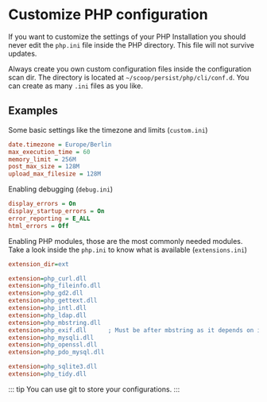 # Customize PHP configuration

If you want to customize the settings of your PHP Installation you should never edit the `php.ini` file inside the PHP directory. This file will not survive updates.

Always create you own custom configuration files inside the configuration scan dir.
The directory is located at `~/scoop/persist/php/cli/conf.d`. You can create as many `.ini` files as you like.

## Examples

Some basic settings like the timezone and limits (`custom.ini`)

```ini
date.timezone = Europe/Berlin
max_execution_time = 60
memory_limit = 256M
post_max_size = 128M
upload_max_filesize = 128M
```

Enabling debugging (`debug.ini`)

```ini
display_errors = On
display_startup_errors = On
error_reporting = E_ALL
html_errors = Off
```

Enabling PHP modules, those are the most commonly needed modules. Take a look inside the `php.ini` to know what is available (`extensions.ini`)

```ini
extension_dir=ext

extension=php_curl.dll
extension=php_fileinfo.dll
extension=php_gd2.dll
extension=php_gettext.dll
extension=php_intl.dll
extension=php_ldap.dll
extension=php_mbstring.dll
extension=php_exif.dll      ; Must be after mbstring as it depends on it
extension=php_mysqli.dll
extension=php_openssl.dll
extension=php_pdo_mysql.dll

extension=php_sqlite3.dll
extension=php_tidy.dll
```

::: tip
You can use git to store your configurations.
:::
